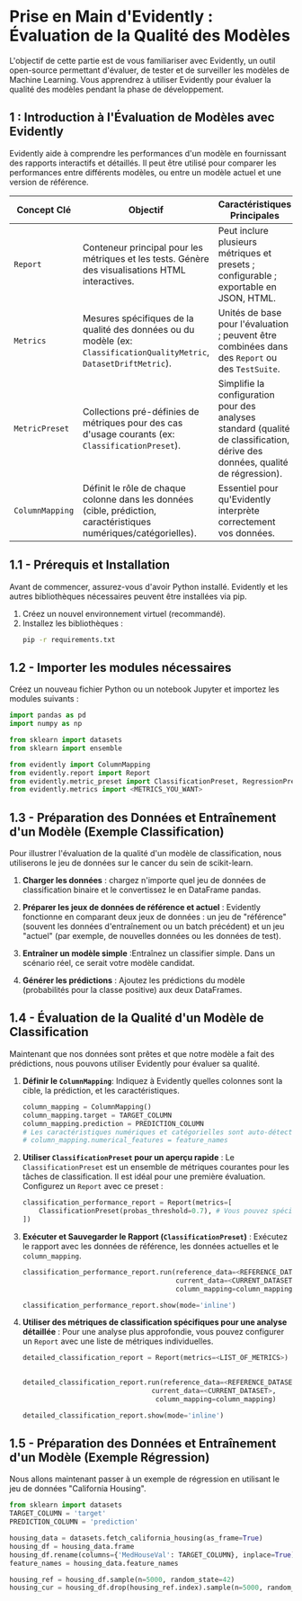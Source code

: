 # Prise en Main d'Evidently : Évaluation de la Qualité des Modèles

L'objectif de cette partie est de vous familiariser avec Evidently, un outil open-source permettant d'évaluer, de tester et de surveiller les modèles de Machine Learning. Vous apprendrez à utiliser Evidently pour évaluer la qualité des modèles pendant la phase de développement.

## 1 : Introduction à l'Évaluation de Modèles avec Evidently

Evidently aide à comprendre les performances d'un modèle en fournissant des rapports interactifs et détaillés. Il peut être utilisé pour comparer les performances entre différents modèles, ou entre un modèle actuel et une version de référence.

| Concept Clé         | Objectif                                                                                                | Caractéristiques Principales                                                                                                   |
| ------------------- | ------------------------------------------------------------------------------------------------------- | ------------------------------------------------------------------------------------------------------------------------------ |
| `Report`            | Conteneur principal pour les métriques et les tests. Génère des visualisations HTML interactives.       | Peut inclure plusieurs métriques et presets ; configurable ; exportable en JSON, HTML.                                        |
| `Metrics`           | Mesures spécifiques de la qualité des données ou du modèle (ex: `ClassificationQualityMetric`, `DatasetDriftMetric`). | Unités de base pour l'évaluation ; peuvent être combinées dans des `Report` ou des `TestSuite`.                             |
| `MetricPreset`      | Collections pré-définies de métriques pour des cas d'usage courants (ex: `ClassificationPreset`).       | Simplifie la configuration pour des analyses standard (qualité de classification, dérive des données, qualité de régression). |
| `ColumnMapping`     | Définit le rôle de chaque colonne dans les données (cible, prédiction, caractéristiques numériques/catégorielles). | Essentiel pour qu'Evidently interprète correctement vos données.                                                               |

## 1.1 - Prérequis et Installation

Avant de commencer, assurez-vous d'avoir Python installé. Evidently et les autres bibliothèques nécessaires peuvent être installées via pip.

1.  Créez un nouvel environnement virtuel (recommandé).
2.  Installez les bibliothèques :
    ```bash
    pip -r requirements.txt
    ```

## 1.2 - Importer les modules nécessaires

Créez un nouveau fichier Python ou un notebook Jupyter et importez les modules suivants :

```python
import pandas as pd
import numpy as np

from sklearn import datasets
from sklearn import ensemble

from evidently import ColumnMapping
from evidently.report import Report
from evidently.metric_preset import ClassificationPreset, RegressionPreset
from evidently.metrics import <METRICS_YOU_WANT>
```

## 1.3 - Préparation des Données et Entraînement d'un Modèle (Exemple Classification)

Pour illustrer l'évaluation de la qualité d'un modèle de classification, nous utiliserons le jeu de données sur le cancer du sein de scikit-learn.

1.  **Charger les données** : chargez n'importe quel jeu de données de classification binaire et le convertissez le en DataFrame pandas.


1.  **Préparer les jeux de données de référence et actuel** :
    Evidently fonctionne en comparant deux jeux de données : un jeu de "référence" (souvent les données d'entraînement ou un batch précédent) et un jeu "actuel" (par exemple, de nouvelles données ou les données de test).


2.  **Entraîner un modèle simple** :Entraînez un classifier simple. Dans un scénario réel, ce serait votre modèle candidat.


3.  **Générer les prédictions** :
    Ajoutez les prédictions du modèle (probabilités pour la classe positive) aux deux DataFrames.

## 1.4 - Évaluation de la Qualité d'un Modèle de Classification

Maintenant que nos données sont prêtes et que notre modèle a fait des prédictions, nous pouvons utiliser Evidently pour évaluer sa qualité.

1.  **Définir le `ColumnMapping`**:
    Indiquez à Evidently quelles colonnes sont la cible, la prédiction, et les caractéristiques.

    ```python
    column_mapping = ColumnMapping()
    column_mapping.target = TARGET_COLUMN
    column_mapping.prediction = PREDICTION_COLUMN
    # Les caractéristiques numériques et catégorielles sont auto-détectées si non spécifiées.
    # column_mapping.numerical_features = feature_names
    ```

2.  **Utiliser `ClassificationPreset` pour un aperçu rapide** :
    Le `ClassificationPreset` est un ensemble de métriques courantes pour les tâches de classification. Il est idéal pour une première évaluation. Configurez un `Report` avec ce preset :

    ```python
    classification_performance_report = Report(metrics=[
        ClassificationPreset(probas_threshold=0.7), # Vous pouvez spécifier un seuil pour les probabilités
    ])
    ```

3.  **Exécuter et Sauvegarder le Rapport (`ClassificationPreset`)** :
    Exécutez le rapport avec les données de référence, les données actuelles et le `column_mapping`.

    ```python
    classification_performance_report.run(reference_data=<REFERENCE_DATASET>,
                                          current_data=<CURRENT_DATASET>,
                                          column_mapping=column_mapping)

    classification_performance_report.show(mode='inline')
    ```

4.  **Utiliser des métriques de classification spécifiques pour une analyse détaillée** :
    Pour une analyse plus approfondie, vous pouvez configurer un `Report` avec une liste de métriques individuelles.

    ```python
    detailed_classification_report = Report(metrics=<LIST_OF_METRICS>)

   
    detailed_classification_report.run(reference_data=<REFERENCE_DATASET>,
                                    current_data=<CURRENT_DATASET>,
                                     column_mapping=column_mapping)
    
    detailed_classification_report.show(mode='inline')

    ```

## 1.5 - Préparation des Données et Entraînement d'un Modèle (Exemple Régression)

Nous allons maintenant passer à un exemple de régression en utilisant le jeu de données "California Housing".

```python
from sklearn import datasets
TARGET_COLUMN = 'target'
PREDICTION_COLUMN = 'prediction'

housing_data = datasets.fetch_california_housing(as_frame=True)
housing_df = housing_data.frame
housing_df.rename(columns={'MedHouseVal': TARGET_COLUMN}, inplace=True)
feature_names = housing_data.feature_names

housing_ref = housing_df.sample(n=5000, random_state=42)
housing_cur = housing_df.drop(housing_ref.index).sample(n=5000, random_state=123)
```